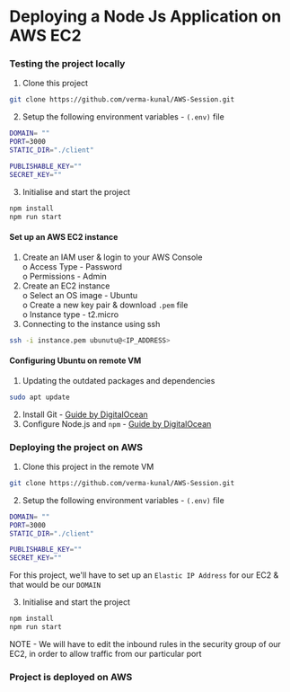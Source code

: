 # Deploying a Node Js Application on AWS EC2

### Testing the project locally
1. Clone this project
 ```bash
git clone https://github.com/verma-kunal/AWS-Session.git
```
2. Setup the following environment variables -  ```(.env)```  file
```bash
DOMAIN= ""
PORT=3000
STATIC_DIR="./client"

PUBLISHABLE_KEY=""
SECRET_KEY=""
```
3. Initialise and start the project
```bash
npm install
npm run start
```

#### Set up an AWS EC2 instance

1. Create an IAM user & login to your AWS Console<br>
o    Access Type - Password<br>
o    Permissions - Admin
2. Create an EC2 instance<br>
o    Select an OS image - Ubuntu<br>
o    Create a new key pair & download ```.pem``` file<br>
o    Instance type - t2.micro
3. Connecting to the instance using ssh<br>

```bash
ssh -i instance.pem ubunutu@<IP_ADDRESS>
```

#### Configuring Ubuntu on remote VM

1. Updating the outdated packages and dependencies
```bash
sudo apt update
```

2. Install Git - [Guide by DigitalOcean](https://www.digitalocean.com/community/tutorials/how-to-install-git-on-ubuntu-20-04)
3. Configure Node.js and `npm` - [Guide by DigitalOcean](https://www.digitalocean.com/community/tutorials/how-to-install-node-js-on-ubuntu-20-04)


### Deploying the project on AWS
1. Clone this project in the remote VM
```bash
git clone https://github.com/verma-kunal/AWS-Session.git
```
2. Setup the following environment variables - ```(.env)``` file
```bash
DOMAIN= ""
PORT=3000
STATIC_DIR="./client"

PUBLISHABLE_KEY=""
SECRET_KEY=""
```
For this project, we'll have to set up an ```Elastic IP Address``` for our EC2 & that would be our ```DOMAIN```

3. Initialise and start the project
```bash
npm install
npm run start
```
NOTE - We will have to edit the inbound rules in the security group of our EC2, in order to allow traffic from our particular port

### Project is deployed on AWS 
